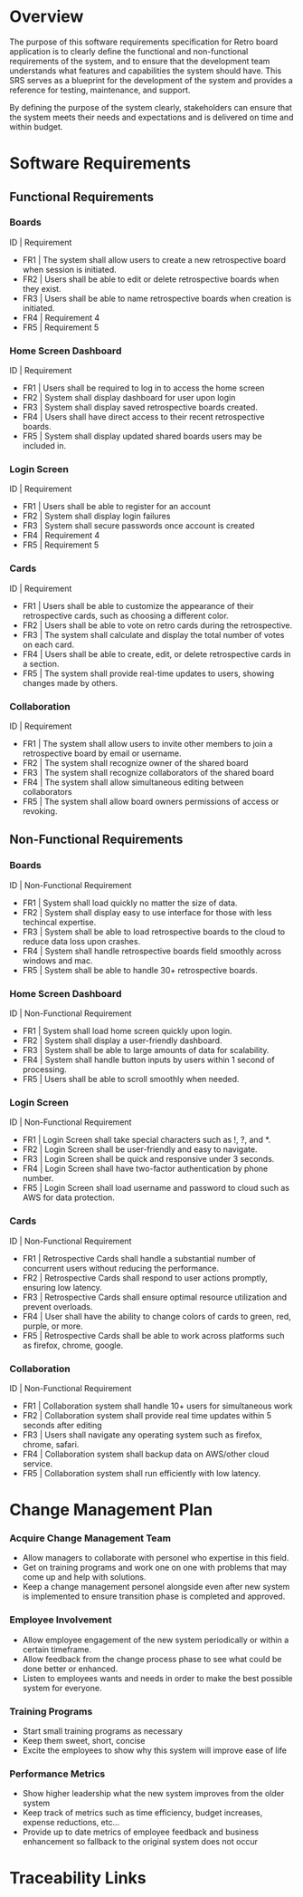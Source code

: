 # Overview

The purpose of this software requirements specification for Retro board application is to clearly define the functional and non-functional requirements of the system, and to ensure that the development team understands what features and capabilities the system should have. This SRS serves as a blueprint for the development of the system and provides a reference for testing,
maintenance, and support.

By defining the purpose of the system clearly, stakeholders can ensure that the system meets their needs and expectations and is delivered on time and within budget.

# Software Requirements

<!-- Descrobe the structure pf this section -->

## Functional Requirements

### Boards

ID | Requirement

- FR1 | The system shall allow users to create a new retrospective board when session is initiated.
- FR2 | Users shall be able to edit or delete retrospective boards when they exist.
- FR3 | Users shall be able to name retrospective boards when creation is initiated.
- FR4 | Requirement 4
- FR5 | Requirement 5

### Home Screen Dashboard

ID | Requirement

- FR1 | Users shall be required to log in to access the home screen
- FR2 | System shall display dashboard for user upon login
- FR3 | System shall display saved retrospective boards created.
- FR4 | Users shall have direct access to their recent retrospective boards.
- FR5 | System shall display updated shared boards users may be included in.

### Login Screen

ID | Requirement

- FR1 | Users shall be able to register for an account
- FR2 | System shall display login failures
- FR3 | System shall secure passwords once account is created
- FR4 | Requirement 4
- FR5 | Requirement 5

### Cards

ID | Requirement

- FR1 | Users shall be able to customize the appearance of their retrospective cards, such as choosing a different color.
- FR2 | Users shall be able to vote on retro cards during the retrospective.
- FR3 | The system shall calculate and display the total number of votes on each card.
- FR4 | Users shall be able to create, edit, or delete retrospective cards in a section.
- FR5 | The system shall provide real-time updates to users, showing changes made by others.

### Collaboration

ID | Requirement

- FR1 | The system shall allow users to invite other members to join a retrospective board by email or username.
- FR2 | The system shall recognize owner of the shared board
- FR3 | The system shall recognize collaborators of the shared board
- FR4 | The system shall allow simultaneous editing between collaborators
- FR5 | The system shall allow board owners permissions of access or revoking.

## Non-Functional Requirements

### Boards

ID | Non-Functional Requirement

- FR1 | System shall load quickly no matter the size of data.
- FR2 | System shall display easy to use interface for those with less techincal expertise.
- FR3 | System shall be able to load retrospective boards to the cloud to reduce data loss upon crashes.
- FR4 | System shall handle retrospective boards field smoothly across windows and mac.
- FR5 | System shall be able to handle 30+ retrospective boards.

### Home Screen Dashboard

ID | Non-Functional Requirement

- FR1 | System shall load home screen quickly upon login.
- FR2 | System shall display a user-friendly dashboard.
- FR3 | System shall be able to large amounts of data for scalability.
- FR4 | System shall handle button inputs by users within 1 second of processing.
- FR5 | Users shall be able to scroll smoothly when needed.

### Login Screen

ID | Non-Functional Requirement

- FR1 | Login Screen shall take special characters such as !, ?, and \*.
- FR2 | Login Screen shall be user-friendly and easy to navigate.
- FR3 | Login Screen shall be quick and responsive under 3 seconds.
- FR4 | Login Screen shall have two-factor authentication by phone number.
- FR5 | Login Screen shall load username and password to cloud such as AWS for data protection.

### Cards

ID | Non-Functional Requirement

- FR1 | Retrospective Cards shall handle a substantial number of concurrent users without reducing the performance.
- FR2 | Retrospective Cards shall respond to user actions promptly, ensuring low latency.
- FR3 | Retrospective Cards shall ensure optimal resource utilization and prevent overloads.
- FR4 | User shall have the ability to change colors of cards to green, red, purple, or more.
- FR5 | Retrospective Cards shall be able to work across platforms such as firefox, chrome, google.

### Collaboration

ID | Non-Functional Requirement

- FR1 | Collaboration system shall handle 10+ users for simultaneous work
- FR2 | Collaboration system shall provide real time updates within 5 seconds after editing
- FR3 | Users shall navigate any operating system such as firefox, chrome, safari.
- FR4 | Collaboration system shall backup data on AWS/other cloud service.
- FR5 | Collaboration system shall run efficiently with low latency.

# Change Management Plan

### Acquire Change Management Team

- Allow managers to collaborate with personel who expertise in this field.
- Get on training programs and work one on one with problems that may come up and help with solutions.
- Keep a change management personel alongside even after new system is implemented to ensure transition phase is completed and approved.

### Employee Involvement

- Allow employee engagement of the new system periodically or within a certain timeframe.
- Allow feedback from the change process phase to see what could be done better or enhanced.
- Listen to employees wants and needs in order to make the best possible system for everyone.

### Training Programs

- Start small training programs as necessary
- Keep them sweet, short, concise
- Excite the employees to show why this system will improve ease of life

### Performance Metrics

- Show higher leadership what the new system improves from the older system
- Keep track of metrics such as time efficiency, budget increases, expense reductions, etc...
- Provide up to date metrics of employee feedback and business enhancement so fallback to the original system does not occur

# Traceability Links

<!-- Description of this section -->
